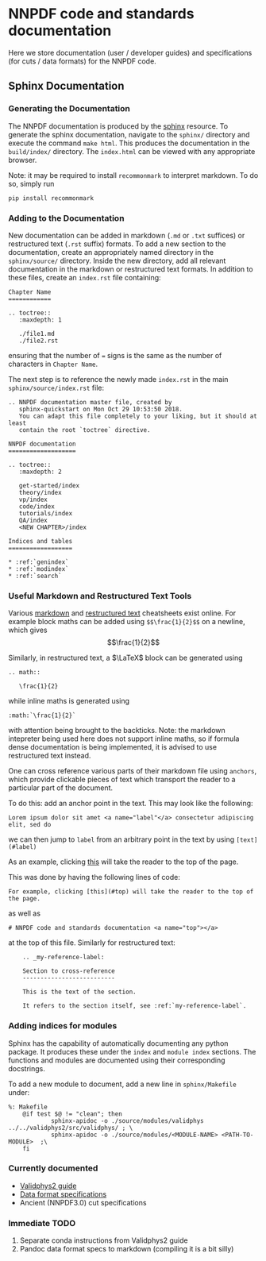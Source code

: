 # NNPDF code and standards documentation <a name="top"></a>
Here we store documentation (user / developer guides) and specifications
(for cuts / data formats) for the NNPDF code. 

## Sphinx Documentation

### Generating the Documentation
The NNPDF documentation is produced by the [sphinx](http://www.sphinx-doc.org/en/master/) resource. To generate the sphinx documentation,
navigate to the `sphinx/` directory and execute the command `make html`. This produces the documentation in the `build/index/`
directory. The `index.html` can be viewed with any appropriate browser.

Note: it may be required to install `recommonmark` to interpret markdown. To do so, simply run 
```
pip install recommonmark
```
### Adding to the Documentation
New documentation can be added in markdown (`.md` or `.txt` suffices) or restructured text (`.rst` suffix) formats. To add a new section to the documentation, create an appropriately named directory in the `sphinx/source/` directory. 
Inside the new directory, add all relevant documentation in the markdown or restructured text formats. In addition to these files, create an `index.rst` file containing:
```
Chapter Name
============

.. toctree::
   :maxdepth: 1

   ./file1.md
   ./file2.rst
```
ensuring that the number of `=` signs is the same as the number of characters in `Chapter Name`.

The next step is to reference the newly made `index.rst` in the main `sphinx/source/index.rst` file:
```
.. NNPDF documentation master file, created by
   sphinx-quickstart on Mon Oct 29 10:53:50 2018.
   You can adapt this file completely to your liking, but it should at least
   contain the root `toctree` directive.

NNPDF documentation
===================

.. toctree::
   :maxdepth: 2

   get-started/index
   theory/index
   vp/index
   code/index
   tutorials/index
   QA/index
   <NEW CHAPTER>/index

Indices and tables
==================

* :ref:`genindex`
* :ref:`modindex`
* :ref:`search`
```
### Useful Markdown and Restructured Text Tools
Various [markdown](https://github.com/adam-p/markdown-here/wiki/Markdown-Cheatsheet) and [restructured text](http://docutils.sourceforge.net/docs/user/rst/quickref.html) cheatsheets exist online. For example block maths can be added using `$$\frac{1}{2}$$` on a newline, which gives
$$\frac{1}{2}$$

Similarly, in restructured text, a $\LaTeX$ block can be generated using
```
.. math::

   \frac{1}{2}
```

while inline maths is generated using

```
:math:`\frac{1}{2}`
```
with attention being brought to the backticks. Note: the markdown intepreter being used here does not support inline maths, so if formula dense documentation is being implemented, it is advised to use restructured text instead.

One can cross reference various parts of their markdown file using `anchors`, which provide clickable pieces of text which transport the reader to a particular part of the document.

To do this: add an anchor point in the text. This may look like the following:
``` 
Lorem ipsum dolor sit amet <a name="label"</a> consectetur adipiscing elit, sed do 
```

we can then jump to `label` from an arbitrary point in the text by using `[text](#label)`

As an example, clicking [this](#top) will take the reader to the top of the page.

This was done by having the following lines of code:

```
For example, clicking [this](#top) will take the reader to the top of the page.
```
as well as
```
# NNPDF code and standards documentation <a name="top"></a>
```
at the top of this file. Similarly for restructured text:
```
    .. _my-reference-label:

    Section to cross-reference
    --------------------------

    This is the text of the section.

    It refers to the section itself, see :ref:`my-reference-label`.
```

### Adding indices for modules
Sphinx has the capability of automatically documenting any python package. It produces these under the `index` and `module index` sections. The functions and modules are documented using their corresponding docstrings.

To add a new module to document, add a new line in `sphinx/Makefile` under:
```
%: Makefile
	@if test $@ != "clean"; then 
            sphinx-apidoc -o ./source/modules/validphys ../../validphys2/src/validphys/ ; \
            sphinx-apidoc -o ./source/modules/<MODULE-NAME> <PATH-TO-MODULE>  ;\
	fi

```
### Currently documented
- [Validphys2 guide](https://data.nnpdf.science/validphys-docs/guide.html)
- [Data format specifications](./data/data_layout.pdf)
- Ancient (NNPDF3.0) cut specifications

### Immediate TODO
1. Separate conda instructions from Validphys2 guide
2. Pandoc data format specs to markdown (compiling it is a bit silly)
